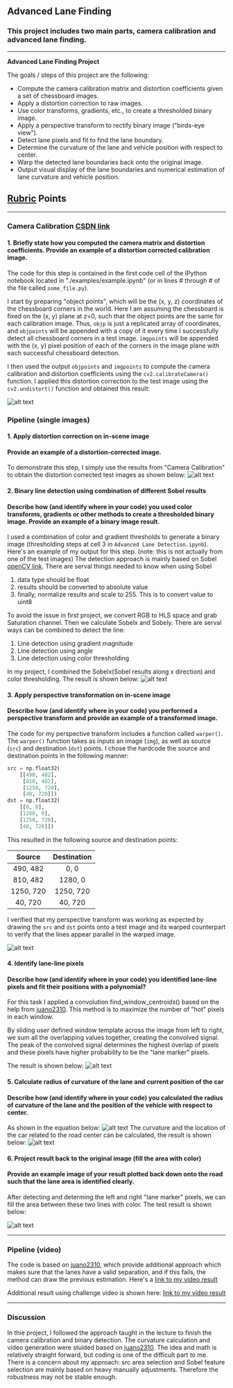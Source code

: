 ## Advanced Lane Finding

### This project includes two main parts, camera calibration and advanced lane finding. 

---

**Advanced Lane Finding Project**

The goals / steps of this project are the following:

* Compute the camera calibration matrix and distortion coefficients given a set of chessboard images.
* Apply a distortion correction to raw images.
* Use color transforms, gradients, etc., to create a thresholded binary image.
* Apply a perspective transform to rectify binary image ("birds-eye view").
* Detect lane pixels and fit to find the lane boundary.
* Determine the curvature of the lane and vehicle position with respect to center.
* Warp the detected lane boundaries back onto the original image.
* Output visual display of the lane boundaries and numerical estimation of lane curvature and vehicle position.

[//]: # (Image References)

[image1]: ./Calibration_Result.png "Undistorted"
[image2]: ./Undistort_Scene.png "Road Transformed"
[image3]: ./Binary_line_detection_result.png "Binary Example"
[image4]: ./Perspective_view.png "Warp Example"
[image5]: ./Fitting_result_a.png "Fit Visual"
[image6]: ./Curvature_equation.png "Curvature calculation"
[image7]: ./Curvature_result.png "Curvature result"
[image8]: ./Warp_back_result.png "Warp back result"
[video1]: ./project_video.mp4 "Video"
[video2]: ./challenge_video_result.mp4 "Video"

## [Rubric](https://review.udacity.com/#!/rubrics/571/view) Points


---


### Camera Calibration [CSDN link](https://blog.csdn.net/lql0716/article/details/71973318)

#### 1. Briefly state how you computed the camera matrix and distortion coefficients. Provide an example of a distortion corrected calibration image.

The code for this step is contained in the first code cell of the IPython notebook located in "./examples/example.ipynb" (or in lines # through # of the file called `some_file.py`).  

I start by preparing "object points", which will be the (x, y, z) coordinates of the chessboard corners in the world. Here I am assuming the chessboard is fixed on the (x, y) plane at z=0, such that the object points are the same for each calibration image.  Thus, `objp` is just a replicated array of coordinates, and `objpoints` will be appended with a copy of it every time I successfully detect all chessboard corners in a test image.  `imgpoints` will be appended with the (x, y) pixel position of each of the corners in the image plane with each successful chessboard detection.  

I then used the output `objpoints` and `imgpoints` to compute the camera calibration and distortion coefficients using the `cv2.calibrateCamera()` function.  I applied this distortion correction to the test image using the `cv2.undistort()` function and obtained this result: 

![alt text][image1]

### Pipeline (single images)

#### 1. Apply distortion correction on in-scene image
#### Provide an example of a distortion-corrected image.

To demonstrate this step, I simply use the results from "Camera Calibration" to obtain the distortion corrected test images as shown below:
![alt text][image2]


#### 2. Binary line detection using combination of different Sobel results
#### Describe how (and identify where in your code) you used color transforms, gradients or other methods to create a thresholded binary image.  Provide an example of a binary image result.

I used a combination of color and gradient thresholds to generate a binary image (thresholding steps at cell 3 in `Advanced Lane Detection.ipynb`).  Here's an example of my output for this step.  (note: this is not actually from one of the test images)
The detection approach is mainly based on Sobel [openCV link](https://docs.opencv.org/3.0-beta/doc/py_tutorials/py_imgproc/py_gradients/py_gradients.html). There are serval things needed to know when using Sobel
1) data type should be float
2) results should be converted to absolute value
3) finally, normalize results and scale to 255. This is to convert value to uint8

To avoid the issue in first project, we convert RGB to HLS space and grab Saturation channel. Then we calculate Sobelx and Sobely. There are serval ways can be combined to detect the line:
1) Line detection using gradient magnitude
2) Line detection using angle 
3) Line detection using color thresholding

In my project, I combined the Sobelx(Sobel results along x direction) and color thresholding. The result is shown below:
![alt text][image3]

#### 3. Apply perspective transformation on in-scene image
#### Describe how (and identify where in your code) you performed a perspective transform and provide an example of a transformed image.

The code for my perspective transform includes a function called `warper()`. The `warper()` function takes as inputs an image (`img`), as well as source (`src`) and destination (`dst`) points.  I chose the hardcode the source and destination points in the following manner:

```python
src = np.float32(
    [[490, 482], 
     [810, 482],  
     [1250, 720],  
     [40, 720]]) 
dst = np.float32(
    [[0, 0], 
    [1280, 0], 
    [1250, 720],
    [40, 720]]) 
```

This resulted in the following source and destination points:

| Source        | Destination   | 
|:-------------:|:-------------:| 
| 490, 482      | 0, 0          | 
| 810, 482      | 1280, 0       |
| 1250, 720     | 1250, 720     |
| 40, 720       | 40, 720       |

I verified that my perspective transform was working as expected by drawing the `src` and `dst` points onto a test image and its warped counterpart to verify that the lines appear parallel in the warped image.

![alt text][image4]

#### 4. Identify lane-line pixels
#### Describe how (and identify where in your code) you identified lane-line pixels and fit their positions with a polynomial?

For this task I applied a convolution find_window_centroids() based on the help from [juano2310](https://github.com/juano2310/CarND-Advanced-Lane-Lines-Juan/blob/master/README.md). This method is to maximize the number of "hot" pixels in each window.

By sliding user defined window template across the image from left to right, we sum all the overlapping values together, creating the convolved signal. The peak of the convolved signal determines the highest overlap of pixels and these pixels have higher probability to be the "lane marker" pixels.

The result is shown below:
![alt text][image5]

#### 5. Calculate radius of curvature of the lane and current position of the car
#### Describe how (and identify where in your code) you calculated the radius of curvature of the lane and the position of the vehicle with respect to center.
As shown in the equation below:
![alt text][image6]
The curvature and the location of the car related to the road center can be calculated, the result is shown below:
![alt text][image7]

#### 6. Project result back to the original image (fill the area with color)
#### Provide an example image of your result plotted back down onto the road such that the lane area is identified clearly.
After detecting and determing the left and right "lane marker" pixels, we can fill the area between these two lines with color. The test result is shown below:

![alt text][image8]

---

### Pipeline (video)
The code is based on [juano2310](https://github.com/juano2310/CarND-Advanced-Lane-Lines-Juan/blob/master/README.md), which provide additional approach which makes sure that the lanes have a valid separation, and if this fails, the method can draw the previous estimation.
Here's a [link to my video result](./project_video.mp4)

Additional result using challenge video is shown here: [link to my video result](./challenge_video_result.mp4)

---

### Discussion

In thie project, I followed the approach taught in the lecture to finish the camera calibration and binary detection. The curvature calculation and video generation were stuided based on [juano2310](https://github.com/juano2310/CarND-Advanced-Lane-Lines-Juan/blob/master/README.md). The idea and math is relatively straight forward, but coding is one of the difficult part to me.
There is a concern about my approach:
src area selection and Sobel feature selection are mainly based on heavy manually adjustments. Therefore the robustness may not be stable enough.

